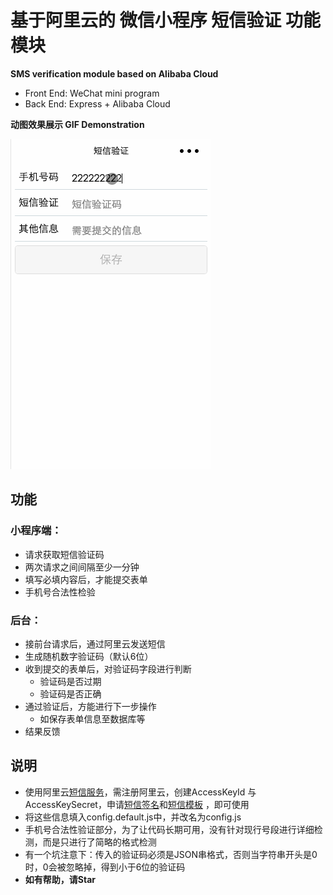# 基于阿里云的 微信小程序 短信验证 功能模块
**SMS verification module based on Alibaba Cloud**
* Front End: WeChat mini program
* Back End: Express + Alibaba Cloud

**动图效果展示     GIF Demonstration**

![动图效果展示](./smsVerificationDemo.gif)

## 功能

### 小程序端：
* 请求获取短信验证码
* 两次请求之间间隔至少一分钟
* 填写必填内容后，才能提交表单
* 手机号合法性检验

### 后台：
* 接前台请求后，通过阿里云发送短信
* 生成随机数字验证码（默认6位）
* 收到提交的表单后，对验证码字段进行判断
  * 验证码是否过期
  * 验证码是否正确
* 通过验证后，方能进行下一步操作
  * 如保存表单信息至数据库等
* 结果反馈


## 说明
* 使用阿里云[短信服务](https://www.aliyun.com/product/sms)，需注册阿里云，创建AccessKeyId 与 AccessKeySecret，申请[短信签名](https://help.aliyun.com/document_detail/55327.html?spm=5176.8195934.507901.5.2uziZ5)和[短信模板](https://help.aliyun.com/document_detail/55330.html?spm=5176.8195934.507901.6.2uziZ5) ，即可使用
* 将这些信息填入config.default.js中，并改名为config.js
* 手机号合法性验证部分，为了让代码长期可用，没有针对现行号段进行详细检测，而是只进行了简略的格式检测
* 有一个坑注意下：传入的验证码必须是JSON串格式，否则当字符串开头是0时，0会被忽略掉，得到小于6位的验证码
* **如有帮助，请Star**
